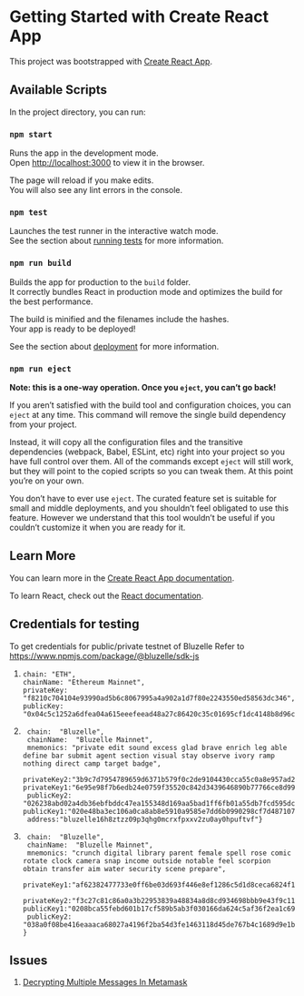 # Getting Started with Create React App

This project was bootstrapped with [Create React App](https://github.com/facebook/create-react-app).

## Available Scripts

In the project directory, you can run:

### `npm start`

Runs the app in the development mode.\
Open [http://localhost:3000](http://localhost:3000) to view it in the browser.

The page will reload if you make edits.\
You will also see any lint errors in the console.

### `npm test`

Launches the test runner in the interactive watch mode.\
See the section about [running tests](https://facebook.github.io/create-react-app/docs/running-tests) for more
information.

### `npm run build`

Builds the app for production to the `build` folder.\
It correctly bundles React in production mode and optimizes the build for the best performance.

The build is minified and the filenames include the hashes.\
Your app is ready to be deployed!

See the section about [deployment](https://facebook.github.io/create-react-app/docs/deployment) for more information.

### `npm run eject`

**Note: this is a one-way operation. Once you `eject`, you can’t go back!**

If you aren’t satisfied with the build tool and configuration choices, you can `eject` at any time. This command will
remove the single build dependency from your project.

Instead, it will copy all the configuration files and the transitive dependencies (webpack, Babel, ESLint, etc) right
into your project so you have full control over them. All of the commands except `eject` will still work, but they will
point to the copied scripts so you can tweak them. At this point you’re on your own.

You don’t have to ever use `eject`. The curated feature set is suitable for small and middle deployments, and you
shouldn’t feel obligated to use this feature. However we understand that this tool wouldn’t be useful if you couldn’t
customize it when you are ready for it.

## Learn More

You can learn more in
the [Create React App documentation](https://facebook.github.io/create-react-app/docs/getting-started).

To learn React, check out the [React documentation](https://reactjs.org/).

## Credentials for testing

To get credentials for public/private testnet of Bluzelle Refer to https://www.npmjs.com/package/@bluzelle/sdk-js

1. ```{
   chain: "ETH",
   chainName: "Ethereum Mainnet",
   privateKey: "f8210c704104e93990ad5b6c8067995a4a902a1d7f80e2243550ed58563dc346",
   publicKey: "0x04c5c1252a6dfea04a615eeefeead48a27c86420c35c01695cf1dc4148b8d96c1c18cf469c63313afbf69d8f87ea011ab92da6c6f832698d33f5d83e914ff82f6e"}

2. ```{
    chain:  "Bluzelle",
    chainName:  "Bluzelle Mainnet",
    mnemonics: "private edit sound excess glad brave enrich leg able define bar submit agent section visual stay observe ivory ramp nothing direct camp target badge",
    privateKey2:"3b9c7d7954789659d6371b579f0c2de9104430cca55c0a8e957ad2a7f5c64ff0",
   privateKey1:"6e95e98f7b6edb24e0759f35520c842d3439646890b77766ce8d99f61ecff0a6",
    publicKey2: "026238abd02a4db36ebfbddc47ea155348d169aa5bad1ff6fb01a55db7fcd595dc",
   publicKey1:"020e48ba3ec106a0ca8ab8e5910a9585e7dd6b0990298cf7d4871070f6e2d9c1d5",
    address:"bluzelle16h8ztzz09p3qhg0mcrxfpxxv2zu0ay0hpuftvf"}

3. ```{
    chain:  "Bluzelle",
    chainName:  "Bluzelle Mainnet",
    mnemonics: "crunch digital library parent female spell rose comic rotate clock camera snap income outside notable feel scorpion obtain transfer aim water security scene prepare",
     privateKey1:"af62382477733e0ff6be03d693f446e8ef1286c5d1d8ceca6824f11d75e01bf4",
    privateKey2:"f3c27c81c86a0a3b22953839a48834a8d8cd934698bbb9e43f9c118ef7e9f709",
   publicKey1:"0208bca55febd601b17cf589b5ab3f030166da624c5af36f2ea1c6954469417807"
    publicKey2: "038a0f08be416eaaaca68027a4196f2ba54d3fe1463118d45de767b4c1689d9e1b"
   }

## Issues

1. [Decrypting Multiple Messages In Metamask](https://stackoverflow.com/questions/66862869/meatamask-eth-decrypt-decrypt-multiple-message-once)
